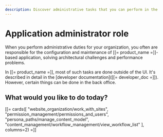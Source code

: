 ```yaml
---
description: Discover administrative tasks that you can perform in the back office.
---
```


# Application administrator role

When you perform administrative duties for your organization, you often are responsible for the configuration and maintenance of [[= product_name =]]-based application, solving architectural challenges and performance problems.

In [[= product_name =]], most of such tasks are done outside of the UI.
It's described in detail in the [developer documentation]([[= developer_doc =]]).
However, certain things can be done in the back office.

## What would you like to do today?

[[= cards([
    "website_organization/work_with_sites",
    "permission_management/permissions_and_users",
    "persona_paths/manage_content_model",
    "content_management/workflow_management/view_workflow_list"
], columns=2) =]]
